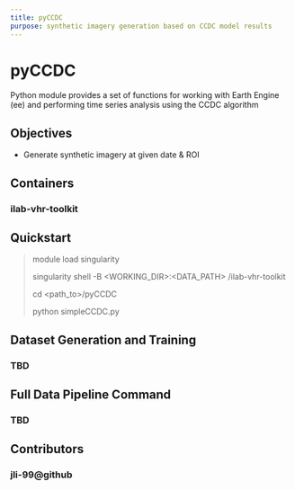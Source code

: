 ```yaml
---
title: pyCCDC
purpose: synthetic imagery generation based on CCDC model results
---
```


# pyCCDC

Python module provides a set of functions for working with Earth Engine (ee) 
and performing time series analysis using the CCDC algorithm

## Objectives

- Generate synthetic imagery at given date & ROI

## Containers

### ilab-vhr-toolkit 

## Quickstart

> module load singularity
>
> singularity shell -B <WORKING_DIR>:<DATA_PATH> <path-to>/ilab-vhr-toolkit
> 
> cd <path_to>/pyCCDC
> 
> python simpleCCDC.py

## Dataset Generation and Training

### TBD

## Full Data Pipeline Command

### TBD

## Contributors

### jli-99@github
